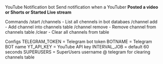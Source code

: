 YouTube Notification bot
Send notification when a YouTuber **Posted a video or Shorts or Started Live stream**

Commands
/start
/channels - List all chennels in bot databaes
/channel add <ChannelName> - Add channel into channels table
/channel remove <ID> - Remove channel from channels table
/clear - Clear all channels from table

Configs
TELEGRAM_TOKEN = Telegram bot token
BOTNAME = Telegram BOT name
YT_API_KEY = YouTube API key
INTERVAL_JOB = default 60 seconds
SUPERUSERS = SuperUsers username @ telegram for clearing channels table
